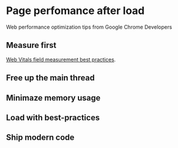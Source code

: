 # Page perfomance after load
Web performance optimization tips from Google Chrome Developers

## Measure first

[Web Vitals field measurement best practices](//web.dev/vitals-field-measurement-best-practices/).

## Free up the main thread

## Minimaze memory usage

## Load with best-practices

## Ship modern code
